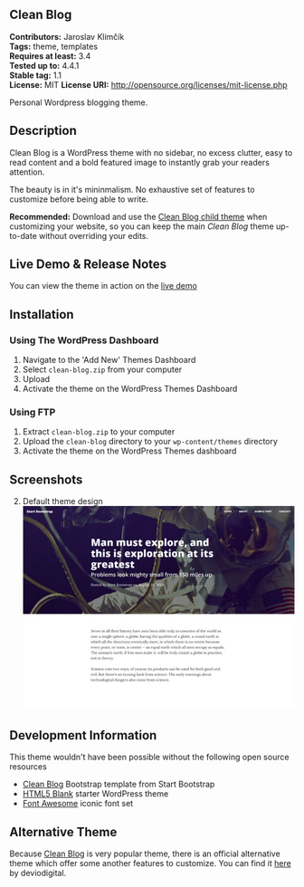 Clean Blog
---
**Contributors:** Jaroslav Klimčík  
**Tags:** theme, templates  
**Requires at least:** 3.4  
**Tested up to:** 4.4.1  
**Stable tag:** 1.1  
**License:** MIT
**License URI:** http://opensource.org/licenses/mit-license.php

Personal Wordpress blogging theme.

## Description

Clean Blog is a WordPress theme with no sidebar, no excess clutter, easy to read content and a bold featured image to instantly grab your readers attention.

The beauty is in it's mininmalism. No exhaustive set of features to customize before being able to write.

**Recommended:** Download and use the [Clean Blog child theme](https://github.com/deviodigital/cleanblog-child) when customizing your website, so you can keep the main *Clean Blog* theme up-to-date without overriding your edits.

## Live Demo &amp; Release Notes

You can view the theme in action on the [live demo](http://blog.jerryklimcik.cz/)

## Installation

### Using The WordPress Dashboard

1. Navigate to the 'Add New' Themes Dashboard
1. Select `clean-blog.zip` from your computer
1. Upload
1. Activate the theme on the WordPress Themes Dashboard

### Using FTP

1. Extract `clean-blog.zip` to your computer
1. Upload the `clean-blog` directory to your `wp-content/themes` directory
1. Activate the theme on the WordPress Themes dashboard

## Screenshots

2. Default theme design
![default theme design](https://raw.githubusercontent.com/Draffix/clean-blog/master/screenshot.png)

## Development Information

This theme wouldn't have been possible without the following open source resources

* [Clean Blog](http://startbootstrap.com/template-overviews/clean-blog/) Bootstrap template from Start Bootstrap
* [HTML5 Blank](http://html5blank.com/) starter WordPress theme
* [Font Awesome](http://www.fontawesome.io/) iconic font set

## Alternative Theme

Because [Clean Blog](http://startbootstrap.com/template-overviews/clean-blog/) is very popular theme, there is an official alternative
theme which offer some another features to customize. You can find it [here](https://github.com/deviodigital/cleanblog) by deviodigital. 
